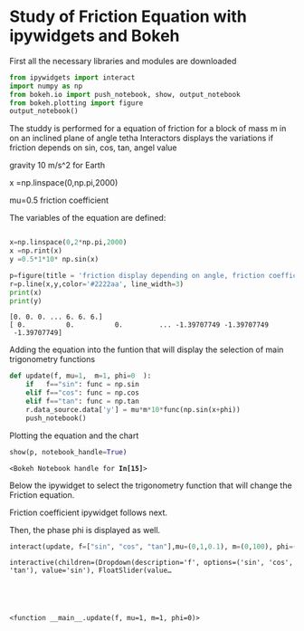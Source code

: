 
# Study of Friction Equation with ipywidgets and Bokeh



First all the necessary libraries and modules are downloaded


```python
from ipywidgets import interact
import numpy as np
from bokeh.io import push_notebook, show, output_notebook
from bokeh.plotting import figure
output_notebook()
```






The studdy is performed for a equation of friction for a block of mass m in on an inclined plane of angle tetha
Interactors displays the variations if friction depends on sin, cos, tan, angel value

gravity 10 m/s^2 for Earth

x =np.linspace(0,np.pi,2000)

mu=0.5 friction coefficient

The variables of the equation are defined:


```python

x=np.linspace(0,2*np.pi,2000)
x =np.rint(x)
y =0.5*1*10* np.sin(x)

p=figure(title = 'friction display depending on angle, friction coefficient, mass',plot_height=300, plot_width=600, y_range=(-35,35))  
r=p.line(x,y,color='#2222aa', line_width=3)
print(x)
print(y)


```

    [0. 0. 0. ... 6. 6. 6.]
    [ 0.          0.          0.         ... -1.39707749 -1.39707749
     -1.39707749]
    

Adding the equation into the funtion that will display the selection of main trigonometry functions


```python
def update(f, mu=1,  m=1, phi=0  ):
    if   f=="sin": func = np.sin
    elif f=="cos": func = np.cos
    elif f=="tan": func = np.tan
    r.data_source.data['y'] = mu*m*10*func(np.sin(x+phi))
    push_notebook()
```

Plotting the equation and the chart 


```python
show(p, notebook_handle=True)
```



<div class="bk-root">
    <div class="bk-plotdiv" id="3c862155-c624-42fc-b3a0-b627cc36a688"></div>
</div>







<p><code>&lt;Bokeh Notebook handle for <strong>In[15]</strong>&gt;</code></p>



Below the ipywidget to select the trigonometry function that will change the Friction equation.

Friction coefficient ipywidget follows next.

Then, the phase phi is displayed as well.


```python
interact(update, f=["sin", "cos", "tan"],mu=(0,1,0.1), m=(0,100), phi=(0,5,0.1))
```


    interactive(children=(Dropdown(description='f', options=('sin', 'cos', 'tan'), value='sin'), FloatSlider(value…





    <function __main__.update(f, mu=1, m=1, phi=0)>


